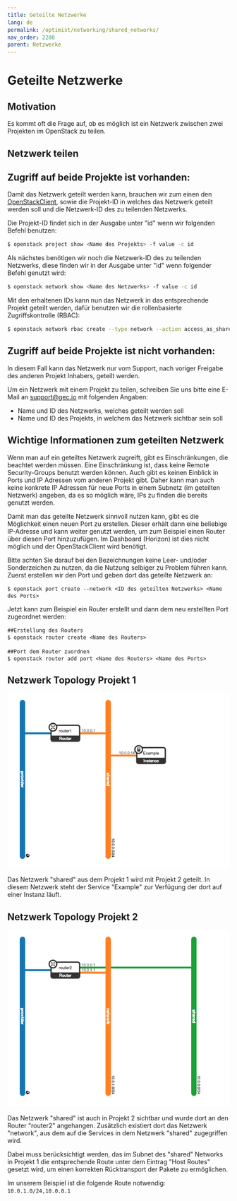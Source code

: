 ```yaml
---
title: Geteilte Netzwerke
lang: de
permalink: /optimist/networking/shared_networks/
nav_order: 2200
parent: Netzwerke
---
```


Geteilte Netzwerke
==================

Motivation
----------

Es kommt oft die Frage auf, ob es möglich ist ein Netzwerk zwischen zwei Projekten im OpenStack zu teilen.

Netzwerk teilen
---------------

## Zugriff auf beide Projekte ist vorhanden:
Damit das Netzwerk geteilt werden kann, brauchen wir zum einen den [OpenStackClient](https://docs.openstack.org/python-openstackclient/latest/), sowie die Projekt-ID in welches das Netzwerk geteilt werden soll und die Netzwerk-ID des zu teilenden Netzwerks.

Die Projekt-ID findet sich in der Ausgabe unter "id" wenn wir folgenden Befehl benutzen:

```bash
$ openstack project show <Name des Projekts> -f value -c id
```

Als nächstes benötigen wir noch die Netzwerk-ID des zu teilenden Netzwerks, diese finden wir in der Ausgabe unter "id" wenn folgender Befehl genutzt wird:

```bash
$ openstack network show <Name des Netzwerks> -f value -c id
``` 

Mit den erhaltenen IDs kann nun das Netzwerk in das entsprechende Projekt geteilt werden, dafür benutzen wir die rollenbasierte Zugriffskontrolle (RBAC):

```bash
$ openstack network rbac create --type network --action access_as_shared --target-project <ID des Projekts> <ID des zu teilenden Netzwerks>
```

## Zugriff auf beide Projekte ist nicht vorhanden:

In diesem Fall kann das Netzwerk nur vom Support, nach voriger Freigabe des anderen Projekt Inhabers, geteilt werden. 

Um ein Netzwerk mit einem Projekt zu teilen, schreiben Sie uns bitte eine E-Mail an [support@gec.io](mailto:support@gec.io) mit folgenden Angaben:

- Name und ID des Netzwerks, welches geteilt werden soll
- Name und ID des Projekts, in welchem das Netzwerk sichtbar sein soll

Wichtige Informationen zum geteilten Netzwerk
---------------------------------------------

Wenn man auf ein geteiltes Netzwerk zugreift, gibt es Einschränkungen, die beachtet werden müssen.
Eine Einschränkung ist, dass keine Remote Security-Groups benutzt werden können.
Auch gibt es keinen Einblick in Ports und IP Adressen vom anderen Projekt gibt.
Daher kann man auch keine konkrete IP Adressen für neue Ports in einem Subnetz (im geteilten Netzwerk) angeben, da es so möglich wäre, IPs zu finden die bereits genutzt werden.

Damit man das geteilte Netzwerk sinnvoll nutzen kann, gibt es die Möglichkeit einen neuen Port zu erstellen.
Dieser erhält dann eine beliebige IP-Adresse und kann weiter genutzt werden, um zum Beispiel einen Router über diesen Port hinzuzufügen.
Im Dashboard (Horizon) ist dies nicht möglich und der OpenStackClient wird benötigt.

Bitte achten Sie darauf bei den Bezeichnungen keine Leer- und/oder Sonderzeichen zu nutzen, da die Nutzung selbiger zu Problem führen kann.
Zuerst erstellen wir den Port und geben dort das geteilte Netzwerk an:

```
$ openstack port create --network <ID des geteilten Netzwerks> <Name des Ports>
```

Jetzt kann zum Beispiel ein Router erstellt und dann dem neu erstellten Port zugeordnet werden:

```
##Erstellung des Routers
$ openstack router create <Name des Routers>

##Port dem Router zuordnen
$ openstack router add port <Name des Routers> <Name des Ports>
```


Netzwerk Topology Projekt 1
--------------------------
![](attachments/SharedNetwork1.png)

Das Netzwerk "shared" aus dem Projekt 1 wird mit Projekt 2 geteilt. In diesem Netzwerk steht der Service "Example" zur Verfügung der dort auf einer Instanz läuft.

Netzwerk Topology Projekt 2
--------------------------

![](attachments/SharedNetwork2.png)

Das Netzwerk "shared" ist auch in Projekt 2 sichtbar und wurde dort an den Router "router2" angehangen.
Zusätzlich existiert dort das Netzwerk "network", aus dem auf die Services in dem Netzwerk "shared" zugegriffen wird.

Dabei muss berücksichtigt werden, das im Subnet des "shared" Networks in Projekt 1 die entsprechende Route unter dem Eintrag "Host Routes" gesetzt wird, um einen korrekten Rücktransport der Pakete zu ermöglichen.

Im unserem Beispiel ist die folgende Route notwendig: `10.0.1.0/24,10.0.0.1`

